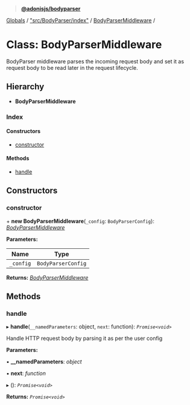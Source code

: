 > **[@adonisjs/bodyparser](../README.md)**

[Globals](../globals.md) / ["src/BodyParser/index"](../modules/_src_bodyparser_index_.md) / [BodyParserMiddleware](_src_bodyparser_index_.bodyparsermiddleware.md) /

# Class: BodyParserMiddleware

BodyParser middleware parses the incoming request body and set it as
request body to be read later in the request lifecycle.

## Hierarchy

* **BodyParserMiddleware**

### Index

#### Constructors

* [constructor](_src_bodyparser_index_.bodyparsermiddleware.md#constructor)

#### Methods

* [handle](_src_bodyparser_index_.bodyparsermiddleware.md#handle)

## Constructors

###  constructor

\+ **new BodyParserMiddleware**(`_config`: `BodyParserConfig`): *[BodyParserMiddleware](_src_bodyparser_index_.bodyparsermiddleware.md)*

**Parameters:**

Name | Type |
------ | ------ |
`_config` | `BodyParserConfig` |

**Returns:** *[BodyParserMiddleware](_src_bodyparser_index_.bodyparsermiddleware.md)*

## Methods

###  handle

▸ **handle**(`__namedParameters`: object, `next`: function): *`Promise<void>`*

Handle HTTP request body by parsing it as per the user
config

**Parameters:**

▪ **__namedParameters**: *object*

▪ **next**: *function*

▸ (): *`Promise<void>`*

**Returns:** *`Promise<void>`*